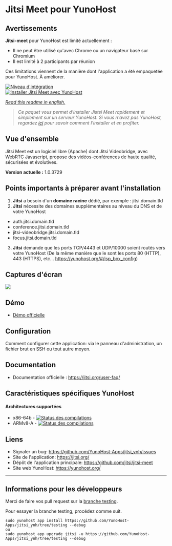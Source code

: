 # Jitsi Meet pour YunoHost

## Avertissements
**Jitsi-meet** pour YunoHost est limité actuellement :
  * Il ne peut être utilisé qu'avec Chrome ou un navigateur basé sur Chromium
  * Il est limité à 2 participants par réunion

Ces limitations viennent de la manière dont l'application a été empaquetée pour YunoHost. À améliorer.

[![Niveau d'intégration](https://dash.yunohost.org/integration/jitsi.svg)](https://dash.yunohost.org/appci/app/jitsi)  
[![Installer Jitsi Meet avec YunoHost](https://install-app.yunohost.org/install-with-yunohost.png)](https://install-app.yunohost.org/?app=jitsi)

*[Read this readme in english.](./README.md)*

> *Ce paquet vous permet d'installer Jistsi Meet rapidement et simplement sur un serveur YunoHost. 
Si vous n'avez pas YunoHost, regardez [ici](https://yunohost.org/#/install) pour savoir comment l'installer et en profiter.*

## Vue d'ensemble
Jitsi Meet est un logiciel libre (Apache) dont Jitsi Videobridge, avec WebRTC Javascript, propose des vidéos-conférences de haute qualité, sécurisées et évolutives.

**Version actuelle :** 1.0.3729

## Points importants à préparer avant l'installation

1. **Jitsi** a besoin d'un **domaine racine** dédié, par exemple : jitsi.domain.tld
2. **Jitsi** nécessite des domaines supplémentaires au niveau du DNS et de votre YunoHost
  * auth.jitsi.domain.tld
  * conference.jitsi.domain.tld
  * jitsi-videobridge.jitsi.domain.tld
  * focus.jitsi.domain.tld
3. **Jitsi** demande que les ports TCP/4443 et UDP/10000 soient routés vers votre YunoHost (De la même manière que le sont les ports 80 (HTTP), 443 (HTTPS), etc... https://yunohost.org/#/isp_box_config)

## Captures d'écran

![](https://jitsi.org/wp-content/uploads/2018/08/brady-bunch-stand-up-1024x632.jpg)

## Démo

* [Démo officielle](https://meet.jit.si/)

## Configuration

Comment configurer cette application: via le panneau d'administration, un fichier brut en SSH ou tout autre moyen.

## Documentation

 * Documentation officielle : https://jitsi.org/user-faq/

## Caractéristiques spécifiques YunoHost

#### Architectures supportées

* x86-64b - [![Status des compilations](https://ci-apps.yunohost.org/ci/logs/jitsi%20%28Apps%29.svg)](https://ci-apps.yunohost.org/ci/apps/jitsi/)
* ARMv8-A - [![Status des compilations](https://ci-apps-arm.yunohost.org/ci/logs/jitsi%20%28Apps%29.svg)](https://ci-apps-arm.yunohost.org/ci/apps/jitsi/)

## Liens

 * Signaler un bug: https://github.com/YunoHost-Apps/jitsi_ynh/issues
 * Site de l'application: https://jitsi.org/
 * Dépôt de l'application principale: https://github.com/jitsi/jitsi-meet
 * Site web YunoHost: https://yunohost.org/

---

Informations pour les développeurs
----------------

Merci de faire vos pull request sur la [branche testing](https://github.com/YunoHost-Apps/jitsi_ynh/tree/testing).

Pour essayer la branche testing, procédez comme suit.
```
sudo yunohost app install https://github.com/YunoHost-Apps/jitsi_ynh/tree/testing --debug
ou
sudo yunohost app upgrade jitsi -u https://github.com/YunoHost-Apps/jitsi_ynh/tree/testing --debug
```
